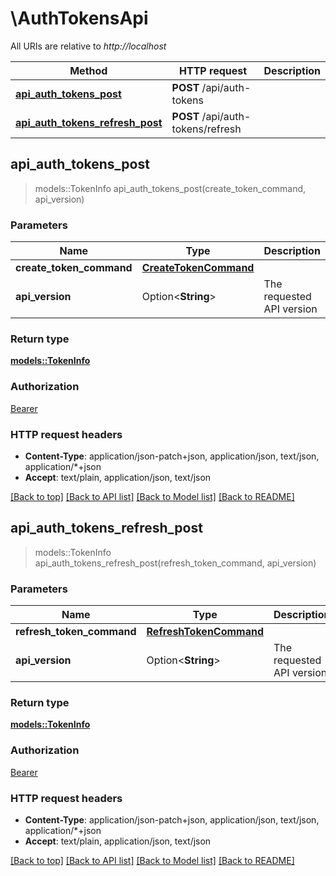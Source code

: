 # \AuthTokensApi

All URIs are relative to *http://localhost*

Method | HTTP request | Description
------------- | ------------- | -------------
[**api_auth_tokens_post**](AuthTokensApi.md#api_auth_tokens_post) | **POST** /api/auth-tokens | 
[**api_auth_tokens_refresh_post**](AuthTokensApi.md#api_auth_tokens_refresh_post) | **POST** /api/auth-tokens/refresh | 



## api_auth_tokens_post

> models::TokenInfo api_auth_tokens_post(create_token_command, api_version)


### Parameters


Name | Type | Description  | Required | Notes
------------- | ------------- | ------------- | ------------- | -------------
**create_token_command** | [**CreateTokenCommand**](CreateTokenCommand.md) |  | [required] |
**api_version** | Option<**String**> | The requested API version |  |[default to 1.0]

### Return type

[**models::TokenInfo**](TokenInfo.md)

### Authorization

[Bearer](../README.md#Bearer)

### HTTP request headers

- **Content-Type**: application/json-patch+json, application/json, text/json, application/*+json
- **Accept**: text/plain, application/json, text/json

[[Back to top]](#) [[Back to API list]](../README.md#documentation-for-api-endpoints) [[Back to Model list]](../README.md#documentation-for-models) [[Back to README]](../README.md)


## api_auth_tokens_refresh_post

> models::TokenInfo api_auth_tokens_refresh_post(refresh_token_command, api_version)


### Parameters


Name | Type | Description  | Required | Notes
------------- | ------------- | ------------- | ------------- | -------------
**refresh_token_command** | [**RefreshTokenCommand**](RefreshTokenCommand.md) |  | [required] |
**api_version** | Option<**String**> | The requested API version |  |[default to 1.0]

### Return type

[**models::TokenInfo**](TokenInfo.md)

### Authorization

[Bearer](../README.md#Bearer)

### HTTP request headers

- **Content-Type**: application/json-patch+json, application/json, text/json, application/*+json
- **Accept**: text/plain, application/json, text/json

[[Back to top]](#) [[Back to API list]](../README.md#documentation-for-api-endpoints) [[Back to Model list]](../README.md#documentation-for-models) [[Back to README]](../README.md)

